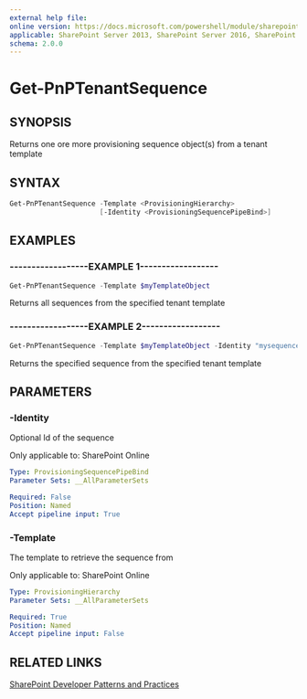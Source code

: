 ```yaml
---
external help file:
online version: https://docs.microsoft.com/powershell/module/sharepoint-pnp/get-pnptenantsequence
applicable: SharePoint Server 2013, SharePoint Server 2016, SharePoint Server 2019, SharePoint Online
schema: 2.0.0
---
```

# Get-PnPTenantSequence

## SYNOPSIS
Returns one ore more provisioning sequence object(s) from a tenant template

## SYNTAX 

```powershell
Get-PnPTenantSequence -Template <ProvisioningHierarchy>
                      [-Identity <ProvisioningSequencePipeBind>]
```

## EXAMPLES

### ------------------EXAMPLE 1------------------
```powershell
Get-PnPTenantSequence -Template $myTemplateObject
```

Returns all sequences from the specified tenant template

### ------------------EXAMPLE 2------------------
```powershell
Get-PnPTenantSequence -Template $myTemplateObject -Identity "mysequence"
```

Returns the specified sequence from the specified tenant template

## PARAMETERS

### -Identity
Optional Id of the sequence

Only applicable to: SharePoint Online

```yaml
Type: ProvisioningSequencePipeBind
Parameter Sets: __AllParameterSets

Required: False
Position: Named
Accept pipeline input: True
```

### -Template
The template to retrieve the sequence from

Only applicable to: SharePoint Online

```yaml
Type: ProvisioningHierarchy
Parameter Sets: __AllParameterSets

Required: True
Position: Named
Accept pipeline input: False
```

## RELATED LINKS

[SharePoint Developer Patterns and Practices](https://aka.ms/sppnp)